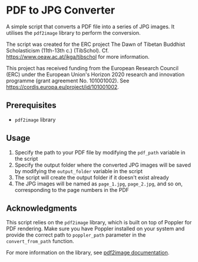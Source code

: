 # PDF to JPG Converter

A simple script that converts a PDF file into a series of JPG images. It utilises the `pdf2image` library to perform the conversion.

The script was created for the ERC project The Dawn of Tibetan Buddhist Scholasticism (11th-13th c.) (TibSchol). Cf. https://www.oeaw.ac.at/ikga/tibschol for more information.

This project has received funding from the European Research Council (ERC) under the European Union's Horizon 2020 research and innovation programme (grant agreement No. 101001002). See https://cordis.europa.eu/project/id/101001002.

## Prerequisites

- `pdf2image` library

## Usage

1. Specify the path to your PDF file by modifying the `pdf_path` variable in the script
2. Specify the output folder where the converted JPG images will be saved by modifying the `output_folder` variable in the script
3. The script will create the output folder if it doesn't exist already
4. The JPG images will be named as `page_1.jpg`, `page_2.jpg`, and so on, corresponding to the page numbers in the PDF

## Acknowledgments

This script relies on the `pdf2image` library, which is built on top of Poppler for PDF rendering. Make sure you have Poppler installed on your system and provide the correct path to `poppler_path` parameter in the `convert_from_path` function.

For more information on the library, see [pdf2image documentation](https://github.com/Belval/pdf2image).
